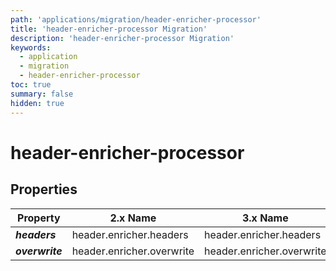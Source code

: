 ```yaml
---
path: 'applications/migration/header-enricher-processor'
title: 'header-enricher-processor Migration'
description: 'header-enricher-processor Migration'
keywords:
  - application
  - migration
  - header-enricher-processor
toc: true
summary: false
hidden: true
---
```


# header-enricher-processor

## Properties

| Property        | 2.x Name                  | 3.x Name                  |
| --------------- | ------------------------- | ------------------------- |
| **_headers_**   | header.enricher.headers   | header.enricher.headers   |
| **_overwrite_** | header.enricher.overwrite | header.enricher.overwrite |
